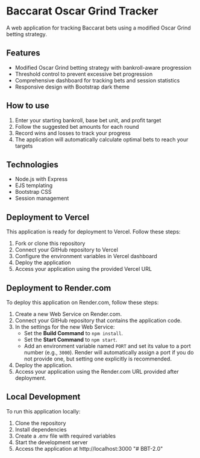 # Baccarat Oscar Grind Tracker

A web application for tracking Baccarat bets using a modified Oscar Grind betting strategy.

## Features

- Modified Oscar Grind betting strategy with bankroll-aware progression
- Threshold control to prevent excessive bet progression
- Comprehensive dashboard for tracking bets and session statistics
- Responsive design with Bootstrap dark theme

## How to use

1. Enter your starting bankroll, base bet unit, and profit target
2. Follow the suggested bet amounts for each round
3. Record wins and losses to track your progress
4. The application will automatically calculate optimal bets to reach your targets

## Technologies

- Node.js with Express
- EJS templating
- Bootstrap CSS
- Session management

## Deployment to Vercel

This application is ready for deployment to Vercel. Follow these steps:

1. Fork or clone this repository
2. Connect your GitHub repository to Vercel
3. Configure the environment variables in Vercel dashboard
4. Deploy the application
5. Access your application using the provided Vercel URL

## Deployment to Render.com

To deploy this application on Render.com, follow these steps:

1.  Create a new Web Service on Render.com.
2.  Connect your GitHub repository that contains the application code.
3.  In the settings for the new Web Service:
    *   Set the **Build Command** to `npm install`.
    *   Set the **Start Command** to `npm start`.
    *   Add an environment variable named `PORT` and set its value to a port number (e.g., `3000`). Render will automatically assign a port if you do not provide one, but setting one explicitly is recommended.
4.  Deploy the application.
5.  Access your application using the Render.com URL provided after deployment.

## Local Development

To run this application locally:

1. Clone the repository
2. Install dependencies
3. Create a .env file with required variables
4. Start the development server
5. Access the application at http://localhost:3000
"# BBT-2.0" 
